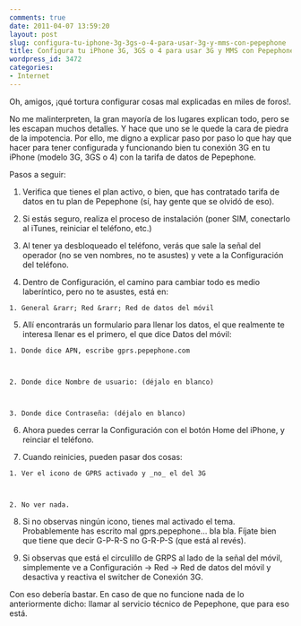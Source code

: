 ```yaml
---
comments: true
date: 2011-04-07 13:59:20
layout: post
slug: configura-tu-iphone-3g-3gs-o-4-para-usar-3g-y-mms-con-pepephone
title: Configura tu iPhone 3G, 3GS o 4 para usar 3G y MMS con Pepephone
wordpress_id: 3472
categories:
- Internet
---
```


Oh, amigos, ¡qué tortura configurar cosas mal explicadas en miles de foros!.





No me malinterpreten, la gran mayoría de los lugares explican todo, pero se les escapan muchos detalles. Y hace que uno se le quede la cara de piedra de la impotencia. Por ello, me digno a explicar paso por paso lo que hay que hacer para tener configurada y funcionando bien tu conexión 3G en tu iPhone (modelo 3G, 3GS o 4) con la tarifa de datos de Pepephone.





Pasos a seguir:






  
  1. Verifica que tienes el plan activo, o bien, que has contratado tarifa de datos en tu plan de Pepephone (sí, hay gente que se olvidó de eso).


  
  2. Si estás seguro, realiza el proceso de instalación (poner SIM, conectarlo al iTunes, reiniciar el teléfono, etc.)


  
  3. Al tener ya desbloqueado el teléfono, verás que sale la señal del operador (no se ven nombres, no te asustes) y vete a la Configuración del teléfono.


  
  4. Dentro de Configuración, el camino para cambiar todo es medio laberíntico, pero no te asustes, está en:
    
      
    1. General &rarr; Red &rarr; Red de datos del móvil


    
    


  
  5. Allí encontrarás un formulario para llenar los datos, el que realmente te interesa llenar es el primero, el que dice Datos del móvil:
    
      
    1. Donde dice APN, escribe gprs.pepephone.com


      
    2. Donde dice Nombre de usuario: (déjalo en blanco)


      
    3. Donde dice Contraseña: (déjalo en blanco)


    


  
  6. Ahora puedes cerrar la Configuración con el botón Home del iPhone, y reinciar el teléfono.


  
  7. Cuando reinicies, pueden pasar dos cosas:
    
      
    1. Ver el icono de GPRS activado y _no_ el del 3G


      
    2. No ver nada.


    


  
  8. Si no observas ningún icono, tienes mal activado el tema. Probablemente has escrito mal gprs.pepephone… bla bla. Fíjate bien que tiene que decir G-P-R-S no G-R-P-S (que está al revés).


  
  9. Si observas que está el circulillo de GRPS al lado de la señal del móvil, simplemente ve a Configuración &rarr; Red &rarr; Red de datos del móvil y desactiva y reactiva el switcher de Conexión 3G.

 




Con eso debería bastar. En caso de que no funcione nada de lo anteriormente dicho: llamar al servicio técnico de Pepephone, que para eso está.
